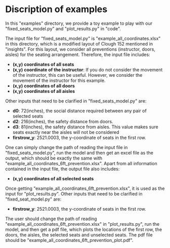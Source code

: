 # Discription of examples
In this "examples" directory, we provide a toy example to play with our "fixed_seats_model.py" and "plot_results.py" in "code".

The input file for "fixed_seats_model.py" is "example_all_coordinates.xlsx" in this directory, which is a modified layout of Clough 152 mentioned in "insights". For this layout, we consider all preventions (instructor, doors, aisles) for the seating arrangement. Therefore, the input file includes:
* **(x,y) coordinates of all seats**
* **(x,y) coordinate of the instructor**: If you do not consider the movement of the instructor, this can be useful. However, we consider the movement of the instructor for this example.
* **(x,y) coordinates of all doors**
* **(x,y) coordinates of all aisles**

Other inputs that need to be clarified in "fixed_seats_model.py" are:
* **d0**: 72(inches), the social distance required between any pair of selected seats
* **d2**: 216(inches), the safety distance from doors.
* **d3**: 81(inches), the safety distance from aisles. This value makes sure seats exactly near the aisles will not be considered
* **firstrow_y**: 2521.0003, the y-coordinate of seats in the first row.

One can simply change the path of reading the input file in "fixed_seats_model.py", run the model and then get an excel file as the output, which should be exactly the same with "example_all_coordinates_6ft_prevention.xlsx". Apart from all information contained in the input file, the output file also includes:
* **(x,y) coordinates of all selected seats**

Once getting "example_all_coordinates_6ft_prevention.xlsx", it is used as the input for "plot_results.py". Other inputs that need to be clarified in "fixed_seat_model.py" are:
* **firstrow_y**: 2521.0003, the y-coordinate of seats in the first row.

The user should change the path of reading "example_all_coordinates_6ft_prevention.xlsx" in "plot_results.py", run the model, and then get a pdf file, which plots the locations of the first row, the doors, the aisles, the selected seats and unselected seats. The pdf file should be "example_all_coordinates_6ft_prevention_plot.pdf".
